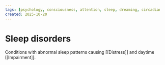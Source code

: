 ```yaml
---
tags: [psychology, consciousness, attention, sleep, dreaming, circadian-rhythms, psychoactive-drugs]
created: 2025-10-20
---
```

# Sleep disorders

Conditions with abnormal sleep patterns causing [[Distress]] and daytime [[Impairment]].
